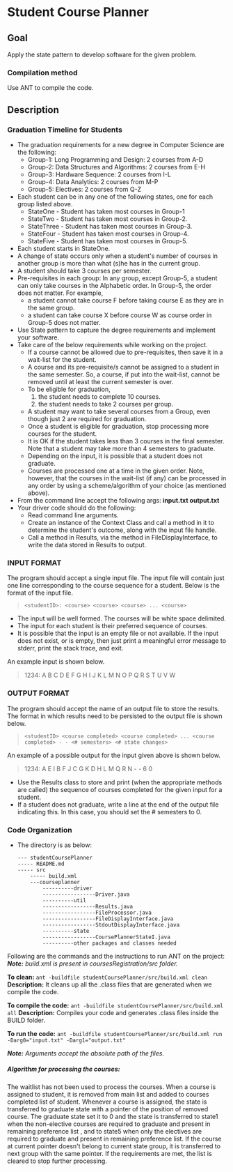 # Student Course Planner

## Goal
Apply the state pattern to develop software for the given problem.
 
### Compilation method
Use ANT to compile the code.

## Description
### Graduation Timeline for Students
- The graduation requirements for a new degree in Computer Science are the following:
    - Group-1: Long Programming and Design: 2 courses from A-D
    - Group-2: Data Structures and Algorithms: 2 courses from E-H
    - Group-3: Hardware Sequence: 2 courses from I-L
    - Group-4: Data Analytics: 2 courses from M-P
    - Group-5: Electives: 2 courses from Q-Z
- Each student can be in any one of the following states, one for each group listed above.
    - StateOne - Student has taken most courses in Group-1
    - StateTwo - Student has taken most courses in Group-2.
    - StateThree - Student has taken most courses in Group-3.
    - StateFour - Student has taken most courses in Group-4.
    - StateFive - Student has taken most courses in Group-5.
- Each student starts in StateOne.
- A change of state occurs only when a student's number of courses in another group is more than what (s)he has in the current group.
- A student should take 3 courses per semester.
- Pre-requisites in each group: In any group, except Group-5, a student can only take courses in the Alphabetic order. In Group-5, the order does not matter. For example,
    - a student cannot take course F before taking course E as they are in the same group.
    - a student can take course X before course W as course order in Group-5 does not matter.
- Use State pattern to capture the degree requirements and implement your software.
- Take care of the below requirements while working on the project.
    - If a course cannot be allowed due to pre-requisites, then save it in a wait-list for the student.
    - A course and its pre-requisite/s cannot be assigned to a student in the same semester. So, a course, if put into the wait-list, cannot be removed until at least the current semester is over.
    - To be eligible for graduation,
        1. the student needs to complete 10 courses.
        2. the student needs to take 2 courses per group.
    - A student may want to take several courses from a Group, even though just 2 are required for graduation.
    - Once a student is eligible for graduation, stop processing more courses for the student.
    - It is OK if the student takes less than 3 courses in the final semester. Note that a student may take more than 4 semesters to graduate.
    - Depending on the input, it is possible that a student does not graduate.
    - Courses are processed one at a time in the given order. Note, however, that the courses in the wait-list (if any) can be processed in any order by using a scheme/algorithm of your choice (as mentioned above).
- From the command line accept the following args: **input.txt output.txt**
- Your driver code should do the following:
    - Read command line arguments.
    - Create an instance of the Context Class and call a method in it to determine the student's outcome, along with the input file handle.
    - Call a method in Results, via the method in FileDisplayInterface, to write the data stored in Results to output.

### INPUT FORMAT
The program should accept a single input file. The input file will contain just one line corresponding to the course sequence for a student. Below is the format of the input file.
>	`<studentID>: <course> <course> <course> ... <course>`
- The input will be well formed. The courses will be white space delimited.
- The input for each student is their preferred sequence of courses.
- It is possible that the input is an empty file or not available. If the input does not exist, or is empty, then just print a meaningful error message to stderr, print the stack trace, and exit.

An example input is shown below.
> 1234: A B C D E F G H I J K L M N O P Q R S T U V W

### OUTPUT FORMAT
The program should accept the name of an output file to store the results. The format in which results need to be persisted to the output file is shown below.
>	`<studentID> <course completed> <course completed> ... <course completed> - - <# semesters> <# state changes>`

An example of a possible output for the input given above is shown below.
>1234: A E I B F J C G K D H L M Q R N - - 6 0

- Use the Results class to store and print (when the appropriate methods are called) the sequence of courses completed for the given input for a student.
- If a student does not graduate, write a line at the end of the output file indicating this. In this case, you should set the # semesters to 0.

### Code Organization
- The directory is as below:
    ```
    --- studentCoursePlanner
    ----- README.md
    ----- src
        ----- build.xml
        ---courseplanner
            ----------driver
            -----------------Driver.java
            ----------util
            -----------------Results.java
            -----------------FileProcessor.java
            -----------------FileDisplayInterface.java
            -----------------StdoutDisplayInterface.java
            ----------state
            -----------------CoursePlannerStateI.java
            ----------other packages and classes needed
    ```
    
    
    
Following are the commands and the instructions to run ANT on the project:
***Note:** build.xml is present in coursesRegistration/src folder.*

**To clean:** `ant -buildfile studentCoursePlanner/src/build.xml clean`
**Description:** It cleans up all the .class files that are generated when we compile the code.

**To compile the code:** `ant -buildfile studentCoursePlanner/src/build.xml all`
**Description:** Compiles your code and generates .class files inside the BUILD folder.

**To run the code:** `ant -buildfile studentCoursePlanner/src/build.xml run  -Darg0="input.txt" -Darg1="output.txt"`

***Note:** Arguments accept the absolute path of the files.*

##### Algorithm for processing the courses:

The waitlist has not been used to process the courses. When a course is assigned to student, it is removed from main list and added to courses completed list of student. Whenever a course is assigned, the state is transferred to graduate state with a pointer of the position of removed course. The graduate state set it to 0 and the state is transferred to state1 when the non-elective courses are required to graduate and present in remaining preference list , and to state5 when only the electives are required to graduate and present in remaining preference list. If the course at current pointer doesn't belong to current state group, it is transferred to next group with the same pointer. If the requirements are met, the list is cleared to stop further processing. 